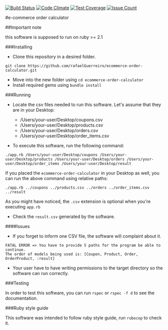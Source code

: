[![Build Status](https://travis-ci.org/rafaelGuerreiro/ecommerce-order-calculator.svg?branch=master)](https://travis-ci.org/rafaelGuerreiro/ecommerce-order-calculator)
[![Code Climate](https://codeclimate.com/github/rafaelGuerreiro/ecommerce-order-calculator/badges/gpa.svg)](https://codeclimate.com/github/rafaelGuerreiro/ecommerce-order-calculator)
[![Test Coverage](https://codeclimate.com/github/rafaelGuerreiro/ecommerce-order-calculator/badges/coverage.svg)](https://codeclimate.com/github/rafaelGuerreiro/ecommerce-order-calculator/coverage)
[![Issue Count](https://codeclimate.com/github/rafaelGuerreiro/ecommerce-order-calculator/badges/issue_count.svg)](https://codeclimate.com/github/rafaelGuerreiro/ecommerce-order-calculator)

#e-commerce order calculator

##Important note

this software is supposed to run on ruby >= 2.1

###Installing

- Clone this repository in a desired folder.
```
git clone https://github.com/rafaelGuerreiro/ecommerce-order-calculator.git
```

- Move into the new folder using `cd ecommerce-order-calculator`
- Install required gems using `bundle install`

###Running

- Locate the csv files needed to run this software. Let's assume that they are in your Desktop:
  - /Users/your-user/Desktop/coupons.csv
  - /Users/your-user/Desktop/products.csv
  - /Users/your-user/Desktop/orders.csv
  - /Users/your-user/Desktop/order_items.csv

- To execute this software, run the following command:
```
./app.rb /Users/your-user/Desktop/coupons /Users/your-user/Desktop/products /Users/your-user/Desktop/orders /Users/your-user/Desktop/order_items /Users/your-user/Desktop/result
```
If you placed the `ecommerce-order-calculator` in your Desktop as well, you can run the above command using relative paths:
```
./app.rb ../coupons ../products.csv ../orders ../order_items.csv ../result
```
As you might have noticed, the `.csv` extension is optional when you're executing `app.rb`

- Check the `result.csv` generated by the software.

####Issues

- If you forget to inform one CSV file, the software will complaint about it.
```
FATAL ERROR => You have to provide 5 paths for the program be able to continue.
The order of models being used is: [Coupon, Product, Order, OrderProduct, :result]
```

- Your user have to have writing permissions to the target directory so the software can run correctly.

###Testing

In order to test this software, you can run `rspec` or `rspec -f d` to see the documentation.

###Ruby style guide

This software was intended to follow ruby style guide, run `rubocop` to check it.
